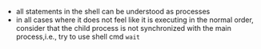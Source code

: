 - all statements in the shell can be understood as processes
- in all cases where it does not feel like it is executing in the normal order, consider that the child process is not synchronized with the main process,i.e., try to use shell cmd `wait`
